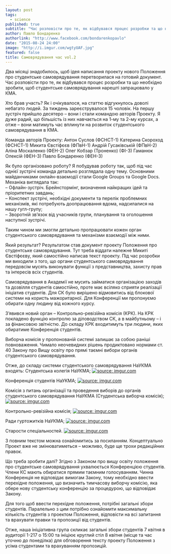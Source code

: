 ```yaml
---
layout: post
tags: 
  - science
published: true
subtitle: "Час розповісти про те, як відбувався процес розробки та що необхідно зробити, щоб студентське самоврядування нарешті запрацювало у КМА."
author: Павло Бондаренко
authorlink: "http://www.facebook.com/bondarenkopavlo"
date: "2015-08-24 24:00"
image: "http://i.imgur.com/wgtyUAF.jpg"
featured: false
title: Самоврядування час vol.2
---
```




Два місяці знадобилось, щоб ідея написання проекту нового Положення про студентське самоврядування перетворилася на готовий документ. Час розповісти про те, як відбувався процес розробки та що необхідно зробити, щоб студентське самоврядування нарешті запрацювало у КМА.

Хто брав участь?
Як і очікувалося, на статтю відгукнулось доволі небагато людей. За тиждень зареєструвалося 15 чоловік. 
На першу зустріч прийшло десятеро – вони і стали командою авторів Проекту. Я дуже радий, що більшість із них  навчається на 1-му та 2-му курсах, а отже – вони матимуть час вплинути на розвиток студентського самоврядування в КМА.

Команда авторів Проекту:
Антон Суслов (ФСНСТ-1)
Катерина Скороход (ФСНСТ-1)
Микита Євстіфєєв (ФПвН-1)
Андрій Гусаківській (ФПвН-2)
Аліна Москаленко (ФЕН-2)
Олег  Кобзар (Троненко) (ФІ-3)
Гаманюк Олексій (ФЕН-3)
Павло Бондаренко (ФЕН-3)

Як було організовано роботу?
Я побудував роботу так, щоб під час однієї зустрічі команда детально розглядала одну тему. Основними майданчиками онлайн-взаємодії стали Google Groups та Google Docs. 
Механіка виглядала так:  
– Офлайн-зустріч. Брейнстормінг, визначення найкращих ідей та пріоритетних завдань;  
– Конспект зустрічі, необхідні документи та перелік проблемних механізмів, які потребують доопрацювання вдома, надсилалися на нашу гугл-групу;  
– Зворотній зв’язок від учасників групи, планування та оголошення наступної зустрічі.  

Таким чином ми змогли детально пропрацювати кожен орган студентського самоврядування та механізми взаємодії між ними.

Який результат?
Результатом став документ проекту Положення про студентське самоврядування. Тут треба віддати належне Микиті Євстіфєєву, який самостійно написав текст проекту. 
Під час розробки ми виходили з того, що органи студентського самоврядування передовсім мусять виконувати функції з представництва, захисту прав та інтересів всіх студентів.  

Самоврядування в Академії не мусить займатися організацією заходів та дозвілля студентів самостійно, проте має всіляко сприяти реалізації ініціатив студентів.
Для СК було вирішено відмовитись від блокової системи на користь мажоритарної. Для Конференції ми пропонуємо обирати одну людину від кожного курсу. 

З’явився новий орган – Контрольно-ревізійна комісія (КРК). На КРК покладено функцію контролю за діловодством СК, а в майбутньому – і за фінансовою звітністю.  До складу КРК входитимуть три людини, яких обиратиме Конференція студентів.

Виборча комісія у пропонованій системі залишає за собою раніші повноваження. 
Чимало неочевидних рішень продиктовано нормами ст. 40 Закону про Вищу освіту про прямі таємні вибори органів студентського самоврядування.


Отже, до складу системи студентського самоврядування НаУКМА входять:
Студентська колегія НаУКМА;
<a href="http://imgur.com/u5JVRgv"><img src="http://i.imgur.com/u5JVRgv.png" title="source: imgur.com" /></a>

Конференція студентів НаУКМА; 
<a href="http://imgur.com/JZJXQN2"><img src="http://i.imgur.com/JZJXQN2.png" title="source: imgur.com" /></a>

Комісія з питань організації та проведення виборів до органів студентського самоврядування НаУКМА (Студентська виборча комісія);
<a href="http://imgur.com/Ifluz4N"><img src="http://i.imgur.com/Ifluz4N.png" title="source: imgur.com" /></a>

Контрольно-ревізійна комісія;
<a href="http://imgur.com/pVGjM5H"><img src="http://i.imgur.com/pVGjM5H.png" title="source: imgur.com" /></a>

Ради гуртожитків НаУКМА;
<a href="http://imgur.com/5fGyfFC"><img src="http://i.imgur.com/5fGyfFC.png" title="source: imgur.com" /></a>

Старости спеціальностей.
<a href="http://imgur.com/mU7fXID"><img src="http://i.imgur.com/mU7fXID.png" title="source: imgur.com" /></a>

З повним текстом можна ознайомитись за посиланням. Концептуально Проект вже не змінюватиметься – можливо, буде ще трохи редакційних правок.

Що треба зробити далі?
Згідно з Законом про вищу освіту положення про студентське самоврядування ухвалюється Конференцією студентів. Члени КС мають обиратися прямим таємним голосуванням. Чинна Конференція не відповідає вимогам Закону, тому необхідно ввести перехідне положення, що визначить тимчасову виборчу комісію, яка обере нову студентську конференцію за процедурою, що відповідає Закону. 

Для того щоб ввести перехідне положення, потрібні загальні збори студентів.
Паралельно з цим потрібно ознайомити максимальну кількість студентів з проектом Положення, відповісти на всі запитання та врахувати правки та пропозиції від студентів.

Отже, наша ініціативна група скликає  загальні збори студентів 7 квітня в аудиторії 1-217 о 15:00 та ініціює круглий стіл 8 квітня (місце та час уточню до понеділка) для обговорення тексту проекту Положення з усіма студентами та врахуванням пропозицій.
